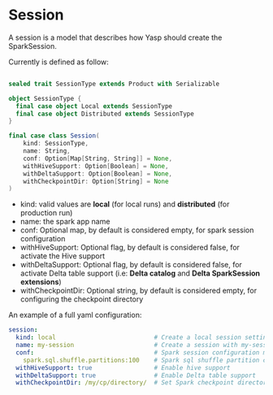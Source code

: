 # Session

A session is a model that describes how Yasp should create the SparkSession.

Currently is defined as follow:

```scala

sealed trait SessionType extends Product with Serializable

object SessionType {
  final case object Local extends SessionType
  final case object Distributed extends SessionType
}

final case class Session(
    kind: SessionType,
    name: String,
    conf: Option[Map[String, String]] = None,
    withHiveSupport: Option[Boolean] = None,
    withDeltaSupport: Option[Boolean] = None,
    withCheckpointDir: Option[String] = None
)
```


* kind: valid values are **local** (for local runs) and **distributed** (for production run)
* name: the spark app name
* conf: Optional map, by default is considered empty, for spark session configuration
* withHiveSupport: Optional flag, by default is considered false, for activate the Hive support
* withDeltaSupport: Optional flag, by default is considered false, for activate Delta table support (i.e: **Delta catalog** and **Delta SparkSession extensions**)
* withCheckpointDir: Optional string, by default is considered empty, for configuring the checkpoint directory


An example of a full yaml configuration:

```yaml
session: 
  kind: local                           # Create a local session settings the master to local[*]
  name: my-session                      # Create a session with my-session as app-name
  conf:                                 # Spark session configuration map
    spark.sql.shuffle.partitions:100    # Spark sql shuffle partition configured to 100
  withHiveSupport: true                 # Enable hive support
  withDeltaSupport: true                # Enable Delta table support
  withCheckpointDir: /my/cp/directory/  # Set Spark checkpoint directory to /my/cp/directory
```
